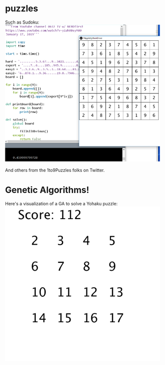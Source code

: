 # puzzles
Such as Sudoku:<br>
<img src = 'solvedSudoku2.png'><br><br>
And others from the 1to9Puzzles folks on Twitter.<br>
# Genetic Algorithms!
Here's a visualization of a GA to solve a Yohaku puzzle:<br>
<img src = 'yohaku_soln_grid.gif'><br><br>
